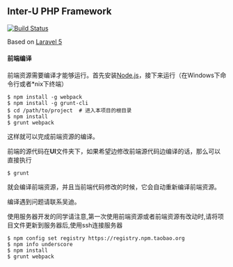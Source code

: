 ## Inter-U PHP Framework

[![Build Status](https://travis-ci.org/Inter-U/framework.svg?branch=master)](https://travis-ci.org/Inter-U/framework)

Based on [Laravel 5](https://github.com/laravel/laravel)

#### 前端编译

前端资源需要编译才能够运行。首先安装[Node.js](http://nodejs.org)，接下来运行（在Windows下命令行或者*nix下终端）

```
$ npm install -g webpack
$ npm install -g grunt-cli
$ cd /path/to/project  # 进入本项目的根目录
$ npm install
$ grunt webpack
```

这样就可以完成前端资源的编译。

前端的源代码在**UI**文件夹下，如果希望边修改前端源代码边编译的话，那么可以直接执行

```
$ grunt
```

就会编译前端资源，并且当前端代码修改的时候，它会自动重新编译前端资源。

编译遇到问题请联系吴迪。


使用服务器开发的同学请注意,第一次使用前端资源或者前端资源有改动时,请将项目文件更新到服务器后,使用ssh连接服务器
```
$ npm config set registry https://registry.npm.taobao.org
$ npm info underscore
$ npm install
$ grunt webpack
```
